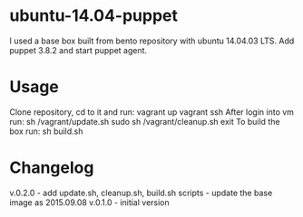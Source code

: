 # ubuntu-14.04-puppet
I used a base box built from bento repository with ubuntu 14.04.03 LTS. Add puppet 3.8.2 and start puppet agent.

# Usage
Clone repository, cd to it and run:
	vagrant up
	vagrant ssh
After login into vm run:
	sh /vagrant/update.sh
	sudo sh /vagrant/cleanup.sh
	exit
To build the box run:
	sh build.sh

# Changelog

v.0.2.0 - add update.sh, cleanup.sh, build.sh scripts
		- update the base image as 2015.09.08
v.0.1.0 - initial version	

